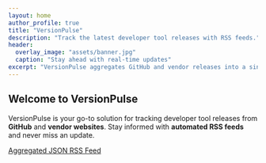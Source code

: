 ```yaml
---
layout: home
author_profile: true
title: "VersionPulse"
description: "Track the latest developer tool releases with RSS feeds."
header:
  overlay_image: "assets/banner.jpg"
  caption: "Stay ahead with real-time updates"
excerpt: "VersionPulse aggregates GitHub and vendor releases into a single RSS feed."
---
```


## Welcome to VersionPulse

VersionPulse is your go-to solution for tracking developer tool releases from **GitHub** and **vendor websites**. Stay informed with **automated RSS feeds** and never miss an update.

[Aggregated JSON RSS Feed](https://github.com/lathanagaraj/versionpulse/blob/main/docs/feed.json)

